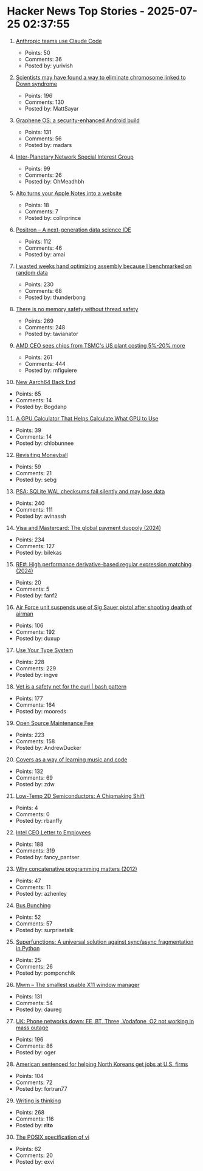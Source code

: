 # Hacker News Top Stories - 2025-07-25 02:37:55

1. [Anthropic teams use Claude Code](https://www.anthropic.com/news/how-anthropic-teams-use-claude-code)
   - Points: 50
   - Comments: 36
   - Posted by: yurivish

2. [Scientists may have found a way to eliminate chromosome linked to Down syndrome](https://academic.oup.com/pnasnexus/article/4/2/pgaf022/8016019)
   - Points: 196
   - Comments: 130
   - Posted by: MattSayar

3. [Graphene OS: a security-enhanced Android build](https://lwn.net/SubscriberLink/1030004/898017c7953c0946/)
   - Points: 131
   - Comments: 56
   - Posted by: madars

4. [Inter-Planetary Network Special Interest Group](https://www.ipnsig.org)
   - Points: 99
   - Comments: 26
   - Posted by: OhMeadhbh

5. [Alto turns your Apple Notes into a website](https://alto.so/)
   - Points: 18
   - Comments: 7
   - Posted by: colinprince

6. [Positron – A next-generation data science IDE](https://positron.posit.co/)
   - Points: 112
   - Comments: 46
   - Posted by: amai

7. [I wasted weeks hand optimizing assembly because I benchmarked on random data](https://www.vidarholen.net/contents/blog/?p=1160)
   - Points: 230
   - Comments: 68
   - Posted by: thunderbong

8. [There is no memory safety without thread safety](https://www.ralfj.de/blog/2025/07/24/memory-safety.html)
   - Points: 269
   - Comments: 248
   - Posted by: tavianator

9. [AMD CEO sees chips from TSMC's US plant costing 5%-20% more](https://www.bloomberg.com/news/articles/2025-07-23/amd-ceo-su-sees-chips-from-us-tsmc-plant-costing-5-to-20-more)
   - Points: 261
   - Comments: 444
   - Posted by: mfiguiere

10. [New Aarch64 Back End](https://ziglang.org/devlog/2025/#2025-07-23)
   - Points: 65
   - Comments: 14
   - Posted by: Bogdanp

11. [A GPU Calculator That Helps Calculate What GPU to Use](https://calculator.inference.ai/)
   - Points: 39
   - Comments: 14
   - Posted by: chlobunnee

12. [Revisiting Moneyball](https://djpardis.medium.com/revisiting-moneyball-074fc2435b07)
   - Points: 59
   - Comments: 21
   - Posted by: sebg

13. [PSA: SQLite WAL checksums fail silently and may lose data](https://avi.im/blag/2025/sqlite-wal-checksum/)
   - Points: 240
   - Comments: 111
   - Posted by: avinassh

14. [Visa and Mastercard: The global payment duopoly (2024)](https://quartr.com/insights/edge/visa-and-mastercard-the-global-payment-duopoly)
   - Points: 234
   - Comments: 127
   - Posted by: bilekas

15. [RE#: High performance derivative-based regular expression matching (2024)](https://arxiv.org/abs/2407.20479)
   - Points: 20
   - Comments: 5
   - Posted by: fanf2

16. [Air Force unit suspends use of Sig Sauer pistol after shooting death of airman](https://www.nhpr.org/nh-news/2025-07-23/sig-sauer-pistol-air-force-shooting-death)
   - Points: 106
   - Comments: 192
   - Posted by: duxup

17. [Use Your Type System](https://www.dzombak.com/blog/2025/07/use-your-type-system/)
   - Points: 228
   - Comments: 229
   - Posted by: ingve

18. [Vet is a safety net for the curl | bash pattern](https://github.com/vet-run/vet)
   - Points: 177
   - Comments: 164
   - Posted by: mooreds

19. [Open Source Maintenance Fee](https://github.com/wixtoolset/issues/issues/8974)
   - Points: 223
   - Comments: 158
   - Posted by: AndrewDucker

20. [Covers as a way of learning music and code](https://ntietz.com/blog/covers-as-a-way-of-learning/)
   - Points: 132
   - Comments: 69
   - Posted by: zdw

21. [Low-Temp 2D Semiconductors: A Chipmaking Shift](https://spectrum.ieee.org/cdimensions-2d-semiconductors)
   - Points: 4
   - Comments: 0
   - Posted by: rbanffy

22. [Intel CEO Letter to Employees](https://morethanmoore.substack.com/p/intel-ceo-letter-to-employees)
   - Points: 188
   - Comments: 319
   - Posted by: fancy_pantser

23. [Why concatenative programming matters (2012)](http://evincarofautumn.blogspot.com/2012/02/why-concatenative-programming-matters.html)
   - Points: 47
   - Comments: 11
   - Posted by: azhenley

24. [Bus Bunching](https://www.futilitycloset.com/2025/07/12/bus-bunching/)
   - Points: 52
   - Comments: 57
   - Posted by: surprisetalk

25. [Superfunctions: A universal solution against sync/async fragmentation in Python](https://github.com/pomponchik/transfunctions)
   - Points: 25
   - Comments: 26
   - Posted by: pomponchik

26. [Mwm – The smallest usable X11 window manager](https://github.com/lslvr/mwm)
   - Points: 131
   - Comments: 54
   - Posted by: daureg

27. [UK: Phone networks down: EE, BT, Three, Vodafone, O2 not working in mass outage](https://www.the-independent.com/tech/ee-bt-three-vodafone-o2-down-phone-networks-outage-latest-b2795260.html)
   - Points: 196
   - Comments: 86
   - Posted by: oger

28. [American sentenced for helping North Koreans get jobs at U.S. firms](https://fortune.com/2025/07/24/north-korean-it-workers-chapman-nike/)
   - Points: 104
   - Comments: 72
   - Posted by: fortran77

29. [Writing is thinking](https://www.nature.com/articles/s44222-025-00323-4)
   - Points: 268
   - Comments: 116
   - Posted by: __rito__

30. [The POSIX specification of vi](https://pubs.opengroup.org/onlinepubs/9799919799/utilities/vi.html)
   - Points: 62
   - Comments: 20
   - Posted by: exvi

